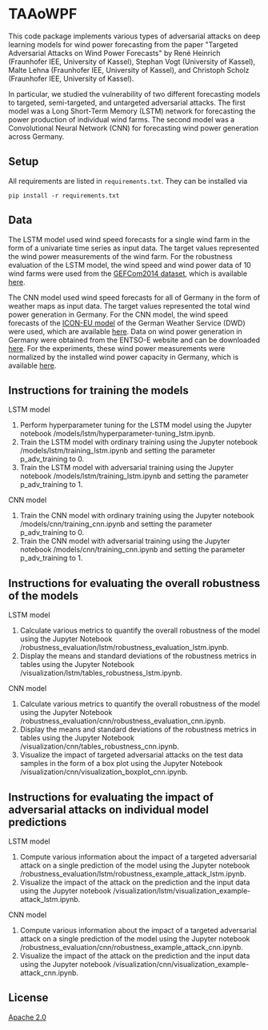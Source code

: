 # TAAoWPF

This code package implements various types of adversarial attacks on deep learning models for wind power forecasting from the paper "Targeted Adversarial Attacks on Wind Power Forecasts" by René Heinrich (Fraunhofer IEE, University of Kassel), Stephan Vogt (University of Kassel), Malte Lehna (Fraunhofer IEE, University of Kassel), and Christoph Scholz (Fraunhofer IEE, University of Kassel).

In particular, we studied the vulnerability of two different forecasting models to targeted, semi-targeted, and untargeted adversarial attacks. 
The first model was a Long Short-Term Memory (LSTM) network for forecasting the power production of individual wind farms. 
The second model was a Convolutional Neural Network (CNN) for forecasting wind power generation across Germany.

## Setup
All requirements are listed in `requirements.txt`. They can be installed via
```{python}
pip install -r requirements.txt
```

## Data
The LSTM model used wind speed forecasts for a single wind farm in the form of a univariate time series as input data. 
The target values represented the wind power measurements of the wind farm. 
For the robustness evaluation of the LSTM model, the wind speed and wind power data of 10 wind farms were used from the [GEFCom2014 dataset](https://www.sciencedirect.com/science/article/abs/pii/S0169207016000133), which is available [here](https://www.dropbox.com/s/pqenrr2mcvl0hk9/GEFCom2014.zip?dl=0).

The CNN model used wind speed forecasts for all of Germany in the form of weather maps as input data. 
The target values represented the total wind power generation in Germany. 
For the CNN model, the wind speed forecasts of the [ICON-EU model](https://www.dwd.de/DWD/forschung/nwv/fepub/icon_database_main.pdf) of the German Weather Service (DWD) were used, which are available [here](https://opendata.dwd.de/weather/nwp/icon-eu/). 
Data on wind power generation in Germany were obtained from the ENTSO-E website and can be downloaded [here](https://transparency.entsoe.eu/generation/r2/actualGenerationPerProductionType/show). 
For the experiments, these wind power measurements were normalized by the installed wind power capacity in Germany, which is available [here](https://transparency.entsoe.eu/generation/r2/installedGenerationCapacityAggregation/show).

## Instructions for training the models

LSTM model
1. Perform hyperparameter tuning for the LSTM model using the Jupyter notebook /models/lstm/hyperparameter-tuning_lstm.ipynb.
2. Train the LSTM model with ordinary training using the Jupyter notebook /models/lstm/training_lstm.ipynb and setting the parameter p_adv_training to 0.
3. Train the LSTM model with adversarial training using the Jupyter notebook /models/lstm/training_lstm.ipynb and setting the parameter p_adv_training to 1.

CNN model
1. Train the CNN model with ordinary training using the Jupyter notebook /models/cnn/training_cnn.ipynb and setting the parameter p_adv_training to 0.
2. Train the CNN model with adversarial training using the Jupyter notebook /models/cnn/training_cnn.ipynb and setting the parameter p_adv_training to 1.

## Instructions for evaluating the overall robustness of the models

LSTM model
1. Calculate various metrics to quantify the overall robustness of the model using the Jupyter Notebook /robustness_evaluation/lstm/robustness_evaluation_lstm.ipynb.
2. Display the means and standard deviations of the robustness metrics in tables using the Jupyter Notebook /visualization/lstm/tables_robustness_lstm.ipynb.

CNN model
1. Calculate various metrics to quantify the overall robustness of the model using the Jupyter Notebook /robustness_evaluation/cnn/robustness_evaluation_cnn.ipynb.
2. Display the means and standard deviations of the robustness metrics in tables using the Jupyter Notebook /visualization/cnn/tables_robustness_cnn.ipynb.
3. Visualize the impact of targeted adversarial attacks on the test data samples in the form of a box plot using the Jupyter Notebook /visualization/cnn/visualization_boxplot_cnn.ipynb.

## Instructions for evaluating the impact of adversarial attacks on individual model predictions

LSTM model
1. Compute various information about the impact of a targeted adversarial attack on a single prediction of the model using the Jupyter notebook /robustness_evaluation/lstm/robustness_example_attack_lstm.ipynb.
2. Visualize the impact of the attack on the prediction and the input data using the Jupyter notebook /visualization/lstm/visualization_example-attack_lstm.ipynb.

CNN model
1. Compute various information about the impact of a targeted adversarial attack on a single prediction of the model using the Jupyter notebook /robustness_evaluation/cnn/robustness_example_attack_cnn.ipynb.
2. Visualize the impact of the attack on the prediction and the input data using the Jupyter notebook /visualization/cnn/visualization_example-attack_cnn.ipynb.

## License

[Apache 2.0](https://www.apache.org/licenses/LICENSE-2.0.txt)
